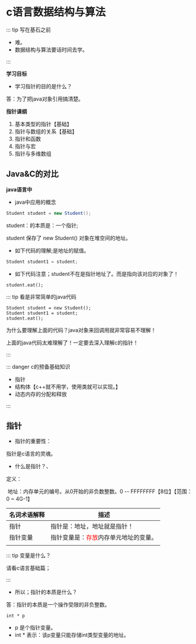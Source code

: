 # c语言数据结构与算法

::: tip 写在基石之前

- 难。
- 数据结构与算法要话时间去学。

:::

**学习目标**

- 学习指针的目的是什么？

答：为了把java对象引用搞清楚。

**指针课纲**

1. 基本类型的指针【基础】
2. 指针与数组的关系【基础】
3. 指针和函数
4. 指针与宏
5. 指针与多维数组

## Java&C的对比

**java语言中**

- java中应用的概念

```java
Student student = new Student();
```

student：的本质是：一个指针;

student 保存了 new Student() 对象在堆空间的地址。

- 如下代码的理解;是地址的赋值。

```java
Student student1 = student;
```

- 如下代码注意；student不在是指针地址了。而是指向该对应的对象了！

```
student.eat();
```

::: tip 看是非常简单的java代码

```
Student student = new Student();
Student student1 = student;
student.eat();
```

为什么要理解上面的代码？java对象来回调用就非常容易不理解！

上面的java代码太难理解了！一定要去深入理解c的指针！

:::

::: danger c的预备基础知识

- 指针
- 结构体【c++就不用学，使用类就可以实现。】
- 动态内存的分配和释放

:::

## 指针

- 指针的重要性：

指针是c语言的灵魂。

- 什么是指针？、

定义：

​	地址：内存单元的编号。从0开始的非负数整数。0 -- FFFFFFFF【8位】【范围：0 ~ 4G-1】

| 名词术语解释 | 描述                                                         |
| ------------ | ------------------------------------------------------------ |
| 指针         | 指针是：地址，地址就是指针！                                 |
| 指针变量     | 指针变量是：<font color='red'>存放</font>内存单元地址的变量。 |
|              |                                                              |

::: tip 变量是什么？

请看c语言基础篇；

:::

- 所以；指针的本质是什么？

答：指针的本质是一个操作受限的非负整数。



```
int * p
```

- p 是个指针变量。
- int * 表示：该p变量只能存储int类型变量的地址。









